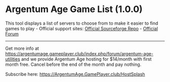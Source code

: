 # Argentum Age Game List (1.0.0)

This tool displays a list of servers to choose from to make it easier to find games to play - Official support sites: [Official Sourceforge Repo](https://sourceforge.net/projects/coffeemud-utilities) - [Official Forum](https://argentumage.gameplayer.club/index.php/forum/argentum-age-utilities)

---

Get more info at https://argentumage.gameplayer.club/index.php/forum/argentum-age-utilities and we provide Argentum Age hosting for $14/month with first month free. Cancel before the end of the month and pay nothing.

Subscribe here: https://ArgentumAge.GamePlayer.club/HostSplash
